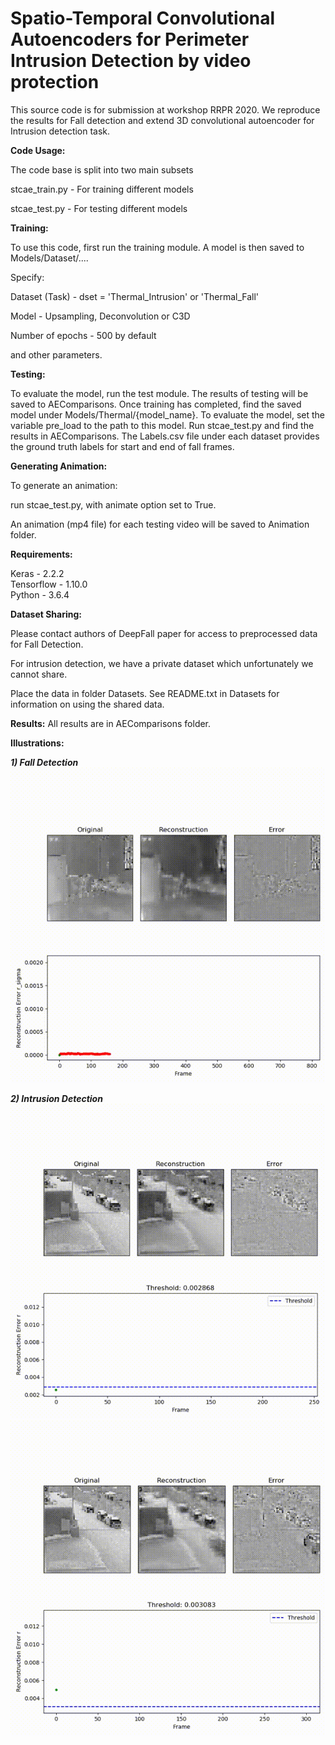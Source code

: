# Spatio-Temporal Convolutional Autoencoders for Perimeter Intrusion Detection by video protection

This source code is for submission at workshop RRPR 2020.
We reproduce the results for Fall detection and extend 3D convolutional autoencoder for Intrusion detection task. 

**Code Usage:**

The code base is split into two main subsets

stcae_train.py -  For training different models

stcae_test.py - For testing different models 

**Training:**

To use this code, first run the training module. A model is then saved to Models/Dataset/....

Specify:

Dataset (Task) - dset = 'Thermal_Intrusion' or 'Thermal_Fall'

Model - Upsampling, Deconvolution or C3D

Number of epochs - 500 by default

and other parameters.

**Testing:**

To evaluate the model, run the test module. The results of testing will be saved to AEComparisons. 
Once training has completed, find the saved model under Models/Thermal/{model_name}. 
To evaluate the model, set the variable pre_load to the path to this model. 
Run stcae_test.py and find the results in AEComparisons. 
The Labels.csv file under each dataset provides the ground truth labels for start and end of fall frames.

**Generating Animation:**

To generate an animation:

run stcae_test.py, with animate option set to True. 

An animation (mp4 file) for each testing video will be saved to Animation folder.


**Requirements:**

Keras - 2.2.2  
Tensorflow - 1.10.0  
Python - 3.6.4

**Dataset Sharing:**  

Please contact authors of DeepFall paper for access to preprocessed data for Fall Detection.

For intrusion detection, we have a private dataset which unfortunately we cannot share.

Place the data in folder Datasets. See README.txt in Datasets for information on using the shared data.

**Results:**
All results are in AEComparisons folder. 

**Illustrations:**

_**1) Fall Detection**_ \
![](fall_demo.gif)

**_2) Intrusion Detection_** \
![](intrusion_demo_1.gif)
![](intrusion_demo_2.gif)